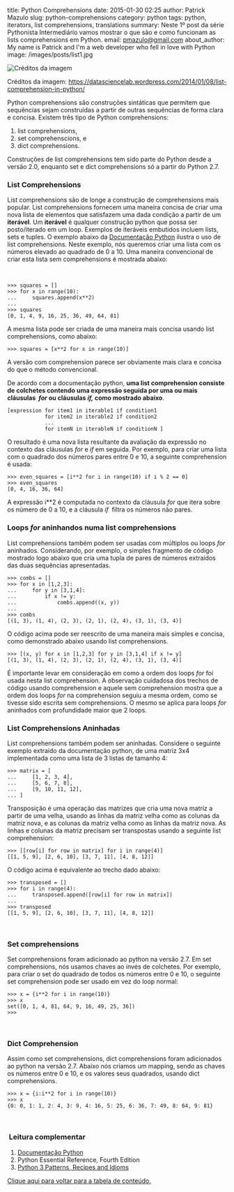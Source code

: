 title: Python Comprehensions
date: 2015-01-30 02:25
author: Patrick Mazulo
slug: python-comprehensions
category: python
tags: python, iterators, list comprehensions, translations
summary: Neste 1º post da série Pythonista Intermediário vamos mostrar o que são e como funcionam as lists comprehensions em Python.
email: pmazulo@gmail.com
about_author: My name is Patrick and I'm a web developer who fell in love with Python
image: /images/posts/list1.jpg

![Créditos da imagem]({filename}/images/posts/list1.jpg)

Créditos da imagem: <https://datasciencelab.wordpress.com/2014/01/08/list-comprehension-in-python/>

Python comprehensions são construções sintáticas que permitem que
sequências sejam construídas a partir de outras sequências de forma
clara e concisa. Existem três tipo de Python comprehensions:

1.  list comprehensions,
2.  set comprehenscions, e
3.  dict comprehensions.

Construções de list comprehensions tem sido parte do Python desde a
versão 2.0, enquanto set e dict comprehensions só a partir do Python
2.7.

### List Comprehensions

List comprehensions são de longe a construção de comprehensions mais
popular. List comprehensions fornecem uma maneira concisa de criar uma
nova lista de elementos que satisfazem uma dada condição a partir de um
**iterável**. Um **iterável** é qualquer construção python que possa ser
posto/iterado em um loop. Exemplos de iteráveis embutidos incluem lists,
sets e tuples. O exemplo abaixo da [Documentação
Python](https://docs.python.org/2/tutorial/datastructures.html) ilustra
o uso de list comprehensions. Neste exemplo, nós queremos criar uma
lista com os números elevado ao quadrado de 0 a 10. Uma maneira
convencional de criar esta lista sem comprehensions é mostrada abaixo:

 

````shell
>>> squares = []
>>> for x in range(10):
...     squares.append(x**2)
...
>>> squares
[0, 1, 4, 9, 16, 25, 36, 49, 64, 81]
````

A mesma lista pode ser criada de uma maneira mais concisa usando list
comprehensions, como abaixo:

````shell
>>> squares = [x**2 for x in range(10)]
````

A versão com comprehension parece ser obviamente mais clara e concisa do
que o método convencional.

De acordo com a documentação python, **uma list comprehension consiste
de colchetes contendo uma expressão seguida por uma ou mais cláusulas 
*for* ou cláusulas *if,* como mostrado abaixo**.

````
[expression for item1 in iterable1 if condition1 
            for item2 in iterable2 if condition2
            ...
            for itemN in iterableN if conditionN ]
````

O resultado é uma nova lista resultante da avaliação da expressão no
contexto das cláusulas *for* e *if* em seguida. Por exemplo, para criar
uma lista com o quadrado dos números pares entre 0 e 10, a seguinte
comprehension é usada:

````shell
>>> even_squares = [i**2 for i in range(10) if i % 2 == 0]
>>> even_squares
[0, 4, 16, 36, 64]
````

A expressão i\*\*2 é computada no contexto da cláusula *for* que itera
sobre os número de 0 a 10, e a cláusula *if*  filtra os números não
pares.

### Loops *for* aninhandos numa list comprehensions

List comprehensions também podem ser usadas com múltiplos ou loops *for*
aninhados. Considerando, por exemplo, o simples fragmento de código
mostrado logo abaixo que cria uma tupla de pares de números extraídos
das duas sequências apresentadas.

````shell
>>> combs = []
>>> for x in [1,2,3]:
...     for y in [3,1,4]:
...         if x != y:
...             combs.append((x, y))
...
>>> combs
[(1, 3), (1, 4), (2, 3), (2, 1), (2, 4), (3, 1), (3, 4)]
````

O código acima pode ser reescrito de uma maneira mais simples e concisa,
como demonstrado abaixo usando list comprehensions.

````shell
>>> [(x, y) for x in [1,2,3] for y in [3,1,4] if x != y]
[(1, 3), (1, 4), (2, 3), (2, 1), (2, 4), (3, 1), (3, 4)]
````

É importante levar em consideração em como a ordem dos loops *for* foi
usada nesta list comprehension. A observação cuidadosa dos trechos de
código usando comprehension e aquele sem comprehension mostra que a
ordem dos loops *for* na comprehension seguiu a mesma ordem, como se
tivesse sido escrita sem comprehensions. O mesmo se aplica para loops
*for* aninhados com profundidade maior que 2 loops.

### List Comprehensions Aninhadas

List comprehensions também podem ser aninhadas. Considere o seguinte
exemplo extraído da documentação python, de uma matriz 3x4 implementada
como uma lista de 3 listas de tamanho 4:

````shell
>>> matrix = [
...     [1, 2, 3, 4],
...     [5, 6, 7, 8],
...     [9, 10, 11, 12],
... ]
````

Transposição é uma operação das matrizes que cria uma nova matriz a
partir de uma velha, usando as linhas da matriz velha como as colunas da
matriz nova, e as colunas da matriz velha como as linhas da matriz nova.
As linhas e colunas da matriz precisam ser transpostas usando a seguinte
list comprehension:

````shell
>>> [[row[i] for row in matrix] for i in range(4)]
[[1, 5, 9], [2, 6, 10], [3, 7, 11], [4, 8, 12]]
````

O código acima é equivalente ao trecho dado abaixo:

````shell
>>> transposed = []
>>> for i in range(4):
...     transposed.append([row[i] for row in matrix])
...
>>> transposed
[[1, 5, 9], [2, 6, 10], [3, 7, 11], [4, 8, 12]]
````

 

### Set comprehensions

Set comprehensions foram adicionado ao python na versão 2.7. Em set
comprehensions, nós usamos chaves ao invés de colchetes. Por exemplo,
para criar o set do quadrado de todos os números entre 0 e 10, o
seguinte set comprehension pode ser usado em vez do loop normal:

````shell
>>> x = {i**2 for i in range(10)}
>>> x
set([0, 1, 4, 81, 64, 9, 16, 49, 25, 36])
>>>
````

 

### Dict Comprehension

Assim como set comprehensions, dict comprehensions foram adicionados ao
python na versão 2.7. Abaixo nós criamos um mapping, sendo as chaves os
números entre 0 e 10, e os valores seus quadrados, usando dict
comprehensions.

````shell
>>> x = {i:i**2 for i in range(10)}
>>> x
{0: 0, 1: 1, 2: 4, 3: 9, 4: 16, 5: 25, 6: 36, 7: 49, 8: 64, 9: 81}
````

 

###  Leitura complementar

1.  [Documentação Python](https://docs.python.org/2/tutorial/datastructures.html)
2.  Python Essential Reference, Fourth Edition
3.  [Python 3 Patterns, Recipes and Idioms](http://python-3-patterns-idioms-test.readthedocs.org/en/latest/Comprehensions.html)

[Clique aqui para voltar para a tabela de conteúdo.]({filename}/pages/pythonista-intermediario.md)

 
